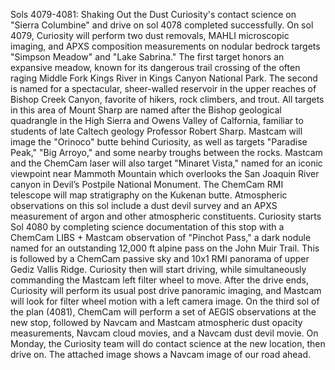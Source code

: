 Sols 4079-4081: Shaking Out the Dust 
 Curiosity's contact science on "Sierra Columbine" and drive on sol 4078 completed successfully. On sol 4079, Curiosity will perform two dust removals, MAHLI microscopic imaging, and APXS composition measurements on nodular bedrock targets "Simpson Meadow" and "Lake Sabrina." The first target honors an expansive meadow, known for its dangerous trail crossing of the often raging Middle Fork Kings River in Kings Canyon National Park. The second is named for a spectacular, sheer-walled reservoir in the upper reaches of Bishop Creek Canyon, favorite of hikers, rock climbers, and trout. All targets in this area of Mount Sharp are named after the Bishop geological quadrangle in the High Sierra and Owens Valley of Calfornia, familiar to students of late Caltech geology Professor Robert Sharp. Mastcam will image the "Orinoco" butte behind Curiosity, as well as targets "Paradise Peak," "Big Arroyo," and some nearby troughs between the rocks. Mastcam and the ChemCam laser will also target "Minaret Vista," named for an iconic viewpoint near Mammoth Mountain which overlooks the San Joaquin River canyon in Devil’s Postpile National Monument. The ChemCam RMI telescope will map stratigraphy on the Kukenan butte. Atmospheric observations on this sol include a dust devil survey and an APXS measurement of argon and other atmospheric constituents. Curiosity starts Sol 4080 by completing science documentation of this stop with a ChemCam LIBS + Mastcam observation of "Pinchot Pass," a dark nodule named for an outstanding 12,000 ft alpine pass on the John Muir Trail. This is followed by a ChemCam passive sky and 10x1 RMI panorama of upper Gediz Vallis Ridge. Curiosity then will start driving, while simultaneously commanding the Mastcam left filter wheel to move. After the drive ends, Curiosity will perform its usual post drive panoramic imaging, and Mastcam will look for filter wheel motion with a left camera image. On the third sol of the plan (4081), ChemCam will perform a set of AEGIS observations at the new stop, followed by Navcam and Mastcam atmospheric dust opacity measurements, Navcam cloud movies, and a Navcam dust devil movie. On Monday, the Curiosity team will do contact science at the new location, then drive on. The attached image shows a Navcam image of our road ahead.